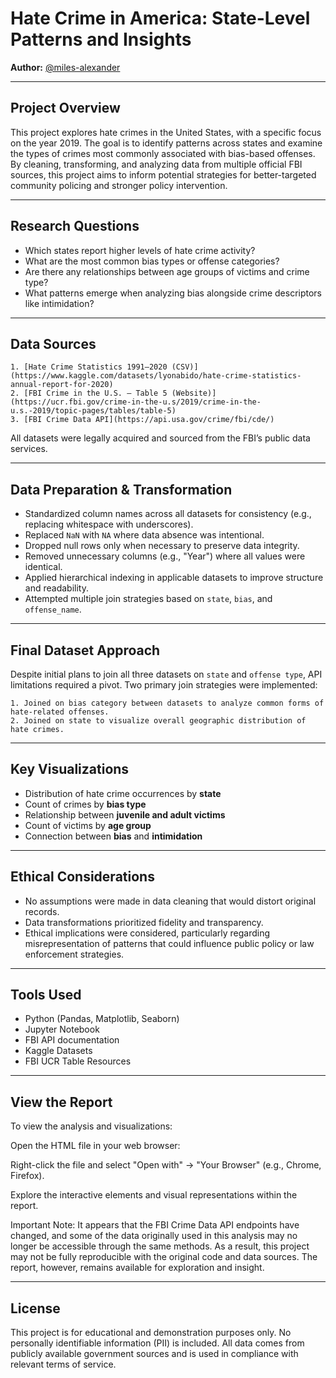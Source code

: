 # Hate Crime in America: State-Level Patterns and Insights  
**Author:** [@miles-alexander](https://github.com/miles-alexander)  


---

## Project Overview

This project explores hate crimes in the United States, with a specific focus on the year 2019. The goal is to identify patterns across states and examine the types of crimes most commonly associated with bias-based offenses. By cleaning, transforming, and analyzing data from multiple official FBI sources, this project aims to inform potential strategies for better-targeted community policing and stronger policy intervention.

---

## Research Questions

- Which states report higher levels of hate crime activity?
- What are the most common bias types or offense categories?
- Are there any relationships between age groups of victims and crime type?
- What patterns emerge when analyzing bias alongside crime descriptors like intimidation?

---

## Data Sources

    1. [Hate Crime Statistics 1991–2020 (CSV)](https://www.kaggle.com/datasets/lyonabido/hate-crime-statistics-annual-report-for-2020)  
    2. [FBI Crime in the U.S. – Table 5 (Website)](https://ucr.fbi.gov/crime-in-the-u.s/2019/crime-in-the-u.s.-2019/topic-pages/tables/table-5)  
    3. [FBI Crime Data API](https://api.usa.gov/crime/fbi/cde/)  

All datasets were legally acquired and sourced from the FBI’s public data services.

---

## Data Preparation & Transformation

- Standardized column names across all datasets for consistency (e.g., replacing whitespace with underscores).
- Replaced `NaN` with `NA` where data absence was intentional.
- Dropped null rows only when necessary to preserve data integrity.
- Removed unnecessary columns (e.g., "Year") where all values were identical.
- Applied hierarchical indexing in applicable datasets to improve structure and readability.
- Attempted multiple join strategies based on `state`, `bias`, and `offense_name`.

---

## Final Dataset Approach

Despite initial plans to join all three datasets on `state` and `offense type`, API limitations required a pivot. Two primary join strategies were implemented:

    1. Joined on bias category between datasets to analyze common forms of hate-related offenses.
    2. Joined on state to visualize overall geographic distribution of hate crimes.

---

## Key Visualizations

- Distribution of hate crime occurrences by **state**
- Count of crimes by **bias type**
- Relationship between **juvenile and adult victims**
- Count of victims by **age group**
- Connection between **bias** and **intimidation**

---

## Ethical Considerations

- No assumptions were made in data cleaning that would distort original records.
- Data transformations prioritized fidelity and transparency.
- Ethical implications were considered, particularly regarding misrepresentation of patterns that could influence public policy or law enforcement strategies.

---

## Tools Used

- Python (Pandas, Matplotlib, Seaborn)
- Jupyter Notebook
- FBI API documentation
- Kaggle Datasets
- FBI UCR Table Resources

---

## View the Report

To view the analysis and visualizations:

Open the HTML file in your web browser:

Right-click the file and select "Open with" → "Your Browser" (e.g., Chrome, Firefox).

Explore the interactive elements and visual representations within the report.

Important Note:
It appears that the FBI Crime Data API endpoints have changed, and some of the data originally used in this analysis may no longer be accessible through the same methods. As a result, this project may not be fully reproducible with the original code and data sources. The report, however, remains available for exploration and insight.

---

## License

This project is for educational and demonstration purposes only. No personally identifiable information (PII) is included. All data comes from publicly available government sources and is used in compliance with relevant terms of service.
